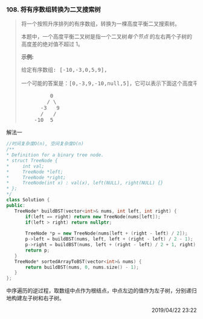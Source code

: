 ### 108. 将有序数组转换为二叉搜索树

> <div class="content__2ebE"><p>将一个按照升序排列的有序数组，转换为一棵高度平衡二叉搜索树。</p>
> 
> <p>本题中，一个高度平衡二叉树是指一个二叉树<em>每个节点&nbsp;</em>的左右两个子树的高度差的绝对值不超过 1。</p>
> 
> <p><strong>示例:</strong></p>
> 
> <pre>给定有序数组: [-10,-3,0,5,9],
> 
> 一个可能的答案是：[0,-3,9,-10,null,5]，它可以表示下面这个高度平衡二叉搜索树：
> 
>          0
>         / \
>       -3   9
>       /   /
>     -10  5 </pre> </div>

解法一
 ```cpp
//时间复杂度O(n), 空间复杂度O(n)
/**
 * Definition for a binary tree node.
 * struct TreeNode {
 *     int val;
 *     TreeNode *left;
 *     TreeNode *right;
 *     TreeNode(int x) : val(x), left(NULL), right(NULL) {}
 * };
 */
class Solution {
public:
    TreeNode* buildBST(vector<int>& nums, int left, int right) {
        if(left == right) return new TreeNode(nums[left]);
        if(left > right) return nullptr;
        
        TreeNode *p = new TreeNode(nums[left + (right - left) / 2]);
        p->left = buildBST(nums, left, left + (right - left) / 2 - 1);
        p->right = buildBST(nums, left + (right - left) / 2 + 1, right);
        return p;
    }
    TreeNode* sortedArrayToBST(vector<int>& nums) {
        return buildBST(nums, 0, nums.size() - 1);
    }
};
```

中序遍历的逆过程，取数组中点作为根结点，中点左边的值作为左子树，分别递归地构建左子树和右子树。
 
  <div style="text-align: right">   2019/04/22 23:22 </div>